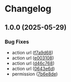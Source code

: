 # Changelog

## 1.0.0 (2025-05-29)


### Bug Fixes

* action url ([f7a9d68](https://github.com/gersonfa/test-rp/commit/f7a9d682ffe43f7d0ba9ceb96e2458843c6160be))
* action url ([e003108](https://github.com/gersonfa/test-rp/commit/e003108bcfd8946b082924a1891a002e59dfaec5))
* action url ([d46c768](https://github.com/gersonfa/test-rp/commit/d46c768e1f8bc86a22ab6aab02413e34c820c013))
* action url ([0643e6d](https://github.com/gersonfa/test-rp/commit/0643e6dab4c039cf843a863171658bcd4fa5b56f))
* permission ([7b6e8de](https://github.com/gersonfa/test-rp/commit/7b6e8dec865231852fa2429a3e85bca126c7d653))
